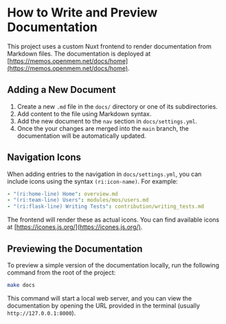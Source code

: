 # How to Write and Preview Documentation

This project uses a custom Nuxt frontend to render documentation from Markdown files. The documentation is deployed at [https://memos.openmem.net/docs/home](https://memos.openmem.net/docs/home).

## Adding a New Document

1. Create a new `.md` file in the `docs/` directory or one of its subdirectories.
2. Add content to the file using Markdown syntax.
3. Add the new document to the `nav` section in `docs/settings.yml`.
4. Once the your changes are merged into the `main` branch, the documentation will be automatically updated.

## Navigation Icons

When adding entries to the navigation in `docs/settings.yml`, you can include icons using the syntax `(ri:icon-name)`. For example:

```yaml
- "(ri:home-line) Home": overview.md
- "(ri:team-line) Users": modules/mos/users.md
- "(ri:flask-line) Writing Tests": contribution/writing_tests.md
```

The frontend will render these as actual icons. You can find available icons at [https://icones.js.org/](https://icones.js.org/).

## Previewing the Documentation

To preview a simple version of the documentation locally, run the following command from the root of the project:

```bash
make docs
```

This command will start a local web server, and you can view the documentation by opening the URL provided in the terminal (usually `http://127.0.0.1:8000`).

